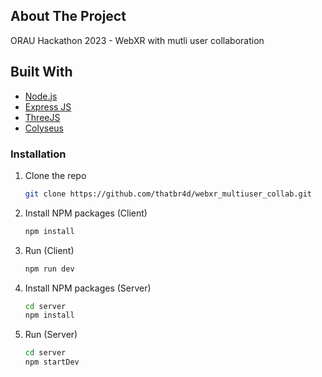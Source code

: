 ## About The Project

ORAU Hackathon 2023 - WebXR with mutli user collaboration

## Built With

- [Node.js](https://nodejs.org/)
- [Express JS](https://expressjs.com/)
- [ThreeJS](https://threejs.org/)
- [Colyseus](https://docs.colyseus.io/)

### Installation

1. Clone the repo
   ```sh
   git clone https://github.com/thatbr4d/webxr_multiuser_collab.git
   ```
2. Install NPM packages (Client)
   ```sh
   npm install
   ```
3. Run (Client)
   ```sh
   npm run dev
   ```
4. Install NPM packages (Server)
   ```sh
   cd server
   npm install
   ```
5. Run (Server)
   ```sh
   cd server
   npm startDev
   ```
